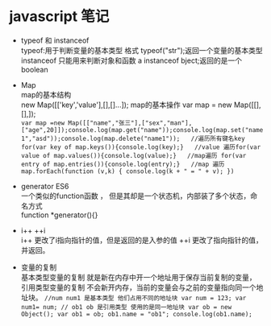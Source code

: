 # javascript 笔记
- typeof 和 instanceof  
  typeof:用于判断变量的基本类型 格式 typeof("str");返回一个变量的基本类型  
  instanceof 只能用来判断对象和函数 a instanceof bject;返回的是一个boolean  
- Map  
  map的基本结构  
  new Map([['key','value'],[],[]...]);
  map的基本操作
  var map = new Map([[],[],]);  
  `
  var map =new Map([["name","张三"],["sex","man"],["age",20]]);console.log(map.get("name"));console.log(map.set("name1","asd"));console.log(map.delete("name1"));  
  //遍历所有键名key  
  for(var key of map.keys()){console.log(key);}  
  //value 遍历for(var value of map.values()){console.log(value);}  
  //map遍历
  for(var entry of map.entries()){console.log(entry);}  
//map 遍历  
map.forEach(function (v,k) {
    console.log(k + " = " + v);
})  
`  

- generator ES6  
  一个类似的function函数 ， 但是其却是一个状态机，内部装了多个状态，命名方式  
  function *generator(){}
- i++ ++i  
 i++ 更改了i指向指针的值，但是返回的是入参的值
 ++i 更改了指向指针的值，并返回。
 
- 变量的复制  
  基本类型变量的复制 就是新在内存中开一个地址用于保存当前复制的变量，
  引用类型变量的复制 不会新开内存，当前的变量会与之前的变量指向同一个地址块。
  `
  //num num1 是基本类型 他们占用不同的地址块
  var num = 123;
  var num1= num;
  // ob1 ob 是引用类型 使用的是同一地址块
  var ob = new Object();
  var ob1 = ob;
  ob1.name = "ob1";
  console.log(ob1.name);
  `